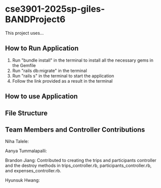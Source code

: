 # cse3901-2025sp-giles-BANDProject6

This project uses...

## How to Run Application
1) Run "bundle install" in the terminal to install all the necessary gems in the Gemfile
2) Run "rails db:migrate" in the terminal
3) Run "rails s" in the terminal to start the application
4) Follow the link provided as a result in the terminal

## How to use Application

## File Structure

## Team Members and Controller Contributions

Niha Talele: 

Aanya Tummalapalli: 

Brandon Jiang: Contributed to creating the trips and participants controller and the destroy methods in trips_controller.rb, participants_controller.rb, and expenses_controller.rb.

Hyunsuk Hwang: 
